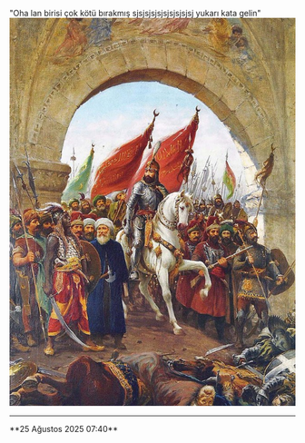 "Oha lan birisi çok kötü bırakmış sjsjsjsjsjsjsjsjsjsj yukarı kata gelin"
<br />
<img src="https://raw.githubusercontent.com/ElaConeUmutDeniz/MizahimBen/refs/heads/main/mizahimben_officalmizahlar/Zonaro_GatesofConst.jpg">
<hr />
<time>**25 Ağustos 2025 07:40**</time> 
